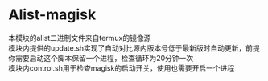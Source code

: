 # Alist-magisk
本模块的alist二进制文件来自termux的镜像源 <br>
模块内提供的update.sh实现了自动对比源内版本号低于最新版时自动更新，前提你需要启动这个脚本保留一个进程，检查循环为20分钟一次 <br>
模块内control.sh用于检查magisk的启动开关，使用也需要开启一个进程 <br>

